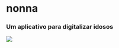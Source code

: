 <h1> nonna </h1>
<h3> Um aplicativo para digitalizar idosos </h3>

<img src="https://imgbox.com/cUY9mhK5"/>
